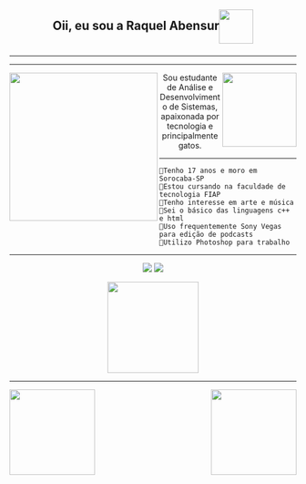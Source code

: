 <!--[![banner-git-hub.png](https://i.postimg.cc/7Yg8FrtG/banner-git-hub.png)](https://github.com/RaquelAbensur)-->

## <p align="center"> Oii, eu sou a Raquel Abensur<img align="center" height="60cm" src="https://i.postimg.cc/3RJHy3Xk/cat-bubble.gif)](https://postimg.cc/v1jKkFSy">
  </p>

___
___

<div>
  <p>
  <img height="260cm" align="left" src="https://spotify-recently-played-readme.vercel.app/api?user=21dp3xcg7ugsim6bf634s7pqi">
     <img align="right" height="130cm"  src="https://i.postimg.cc/sgNsbzKR/cat-coffe.gif)](https://postimg.cc/JsZfB99T">
    <p align="center"> 
     Sou estudante de Análise e Desenvolvimento de Sistemas, apaixonada por tecnologia e principalmente gatos.
  </p>

  ____
  
  
    🔘Tenho 17 anos e moro em Sorocaba-SP
    🔘Estou cursando na faculdade de tecnologia FIAP
    🔘Tenho interesse em arte e música
    🔘Sei o básico das linguagens c++ e html
    🔘Uso frequentemente Sony Vegas para edição de podcasts
    🔘Utilizo Photoshop para trabalho
    
  ____
  
  <!--
  [![GitHub Streak](https://github-readme-streak-stats.herokuapp.com?user=raquelabensur&theme=blood&hide_border=true&date_format=j%20M%5B%20Y%5D&border=920741&background=FFF0D4&ring=920741&fire=EF5548)](https://git.io/streak-stats)
  /a href= ""><img src= "https://img.shields.io/badge/Discord-7289DA?style=for-the-badge&logo=discord&logoColor=white"></a>
  -->
  
  <p align="center">
  <a href= "mailto:raquelabensur10@gmail"><img src= "https://img.shields.io/badge/Gmail-D14836?style=for-the-badge&logo=gmail&logoColor=white"></a>
  <a href= "https://www.linkedin.com/in/raquel-abensur-a54660210/"><img src= "https://img.shields.io/badge/LinkedIn-0077B5?style=for-the-badge&logo=linkedin&logoColor=white"></a>
  </p>
  
  <p align="center">
<img height="160cm" src="https://i.postimg.cc/Y9wBYztv/banner-cats-II.jpg)](https://postimg.cc/5HprMvYJ">
  </p>
 
  ____
  
<div>
  <p align="left">
    <a href= "https://github.com/RaquelAbensur">
    <img height="150cm" src="https://github-readme-stats.vercel.app/api?username=raquelabensur&theme=moltack&show_icons=true">
    <img height="150cm" align="right" src="https://github-readme-streak-stats.herokuapp.com?user=raquelabensur&theme=blood&hide_border=true&date_format=j%20M%5B%20Y%5D&border=920741&background=FFF0D4&ring=920741&fire=EF5548)](https://git.io/streak-stats"/>
      </p>
    </div>
